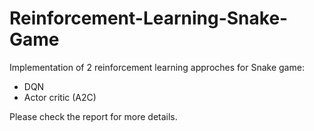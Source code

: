 # Reinforcement-Learning-Snake-Game

Implementation of 2 reinforcement learning approches for Snake game:

 - DQN 
 - Actor critic (A2C)
 
 Please check the report for more details.

